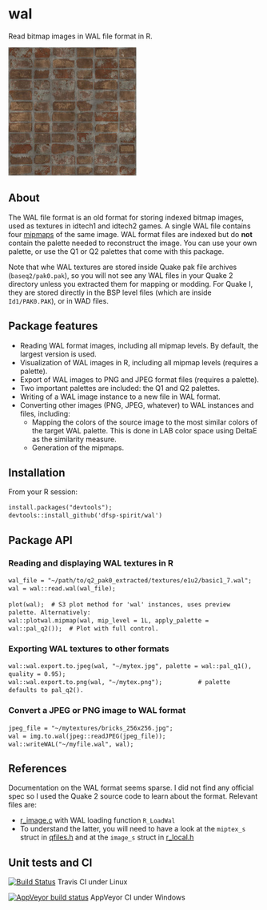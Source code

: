 # wal
Read bitmap images in WAL file format in R.

![Vis](./vignettes/Bricks050_256_Color.jpg?raw=true "Example Game texture.")

## About

The WAL file format is an old format for storing indexed bitmap images, used as textures in idtech1 and idtech2 games. A single WAL file contains four [mipmaps](https://en.wikipedia.org/wiki/Mipmap) of the same image. WAL format files are indexed but do **not** contain the palette needed to reconstruct the image. You can use your own palette, or use the Q1 or Q2 palettes that come with this package.

Note that whe WAL textures are stored inside Quake pak file archives (`baseq2/pak0.pak`), so you will not see any WAL files in your Quake 2 directory unless you extracted them for mapping or modding. For Quake I, they are stored directly in the BSP level files (which are inside `Id1/PAK0.PAK`), or in WAD files.


## Package features

* Reading WAL format images, including all mipmap levels. By default, the largest version is used.
* Visualization of WAL images in R, including all mipmap levels (requires a palette).
* Export of WAL images to PNG and JPEG format files (requires a palette).
* Two important palettes are included: the Q1 and Q2 palettes.
* Writing of a WAL image instance to a new file in WAL format.
* Converting other images (PNG, JPEG, whatever) to WAL instances and files, including:
  * Mapping the colors of the source image to the most similar colors of the target WAL palette. This is done in LAB color space using DeltaE as the similarity measure.
  * Generation of the mipmaps.


## Installation

From your R session:

    install.packages("devtools");
    devtools::install_github('dfsp-spirit/wal')


## Package API

### Reading and displaying WAL textures in R

    wal_file = "~/path/to/q2_pak0_extracted/textures/e1u2/basic1_7.wal";
    wal = wal::read.wal(wal_file);
    
    plot(wal);  # S3 plot method for 'wal' instances, uses preview palette. Alternatively:
    wal::plotwal.mipmap(wal, mip_level = 1L, apply_palette = wal::pal_q2());  # Plot with full control.

### Exporting WAL textures to other formats
    
    wal::wal.export.to.jpeg(wal, "~/mytex.jpg", palette = wal::pal_q1(), quality = 0.95);
    wal::wal.export.to.png(wal, "~/mytex.png");          # palette defaults to pal_q2().
    
    
### Convert a JPEG or PNG image to WAL format

    jpeg_file = "~/mytextures/bricks_256x256.jpg";
    wal = img.to.wal(jpeg::readJPEG(jpeg_file));
    wal::writeWAL("~/myfile.wal", wal);

## References

Documentation on the WAL format seems sparse. I did not find any official spec so I used the Quake 2 source code to learn about the format. Relevant files are:

* [r_image.c](https://github.com/id-Software/Quake-2/blob/master/ref_soft/r_image.c) with WAL loading function `R_LoadWal`
* To understand the latter, you will need to have a look at the `miptex_s` struct in [qfiles.h](https://github.com/id-Software/Quake-2/blob/master/qcommon/qfiles.h) and at the `image_s` struct in [r_local.h](https://github.com/id-Software/Quake-2/blob/master/ref_soft/r_local.h)

## Unit tests and CI

[![Build Status](https://travis-ci.org/dfsp-spirit/wal.svg?branch=master)](https://travis-ci.org/dfsp-spirit/wal) Travis CI under Linux

[![AppVeyor build status](https://ci.appveyor.com/api/projects/status/github/dfsp-spirit/wal?branch=master&svg=true)](https://ci.appveyor.com/project/dfsp-spirit/wal) AppVeyor CI under Windows


